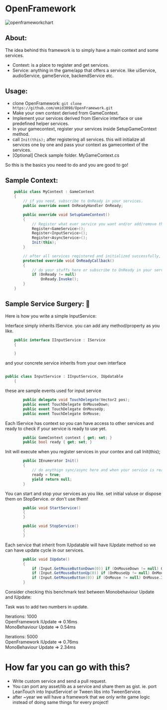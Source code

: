 # OpenFramework

![openframeworkchart](https://user-images.githubusercontent.com/6388730/31305674-30f85082-ab4c-11e7-9ccb-d25b1e73e059.png)

## About:
The idea behind this framework is to simply have a main context and some services.
 - Context: is a place to register and get services.
 - Service: anything in the game/app that offers a service. like uiService, audioService, gameService, backendService etc.

## Usage:
 - clone OpenFramework:
        ```git clone https://github.com/omid3098/OpenFramework.git```
 - Make your own context derived from GameContext.
 - Implement your services derived from IService interface or use predefined helper services.
 - In your gamecontext, register your services inside SetupGameContext method.
 - call ```Init(this);``` after registering all services. this will initialize all services one by one and pass your context as gamecontext of the services.
 - [Optional] Check sample folder. MyGameContext.cs

 So this is the basics you need to do and you are good to go!
## Sample Context:
``` cs
    public class MyContext : GameContext
    {
        // if you need, subscribe to OnReady in your services.
        public override event OnReadyHandler OnReady;

        public override void SetupGameContext()
        {
            // Register what ever service you want and/or add/remove them as you need 😄
            Register<GameService>();
            Register<InputService>();
            Register<AsyncService>();
            Init(this);
        }

        // after all services registered and initialized successfully, OnReadyCallback will execute.
        protected override void OnReadyCallback()
        {
            // do your stuffs here or subscribe to OnReady in your services.
            if (OnReady != null)
                OnReady.Invoke();
        }
    }

```
## Sample Service Surgery: 💉
Here is how you write a simple InputService:

Interface simply inherits IService. you can add any method/property as you like.
```cs
    public interface IInputService : IService
    {

    }
```

and your concrete service inherits from your own interface

```cs

public class InputService : IInputService, IUpdatable
    {
```
these are sample events used for input service
```cs
        public delegate void TouchDelegate(Vector2 pos);
        public event TouchDelegate OnMouseDown;
        public event TouchDelegate OnMouseUp;
        public event TouchDelegate OnMouse;
```
Each IService has context so you can have access to other services and ready to check if your service is ready to use yet.
```cs
        public GameContext context { get; set; }
        public bool ready { get; set; }
```
Init will execute when you register services in your contex and call Init(this);
```cs
        public IEnumerator Init()
        {
            // do anythign sync/async here and when your service is ready set that to true.
            ready = true;
            yield return null;
        }
```
You can start and stop your services as you like.
set initial valuse or dispose them on StopService. or don't use them!
```cs
        public void StartService()
        {
        }

        public void StopService()
        {
        }
```
Each service that inherit from IUpdatable will have IUpdate method so we can have update cycle in our services.
```cs
        public void IUpdate()
        {
            if (Input.GetMouseButtonDown(0)) if (OnMouseDown != null) OnMouseDown.Invoke(Input.mousePosition);
            if (Input.GetMouseButtonUp(0)) if (OnMouseUp != null) OnMouseUp.Invoke(Input.mousePosition);
            if (Input.GetMouseButton(0)) if (OnMouse != null) OnMouse.Invoke(Input.mousePosition);
        }

```
Consider checking this benchmark test between Monobehaviour Update and IUpdate:

Task was to add two numbers in update.

Iterations: 1000  </br>
OpenFramework IUpdate   =>    0.16ms  </br>
MonoBehaviour Update     =>    0.54ms

Iterations: 5000  </br>
OpenFramework IUpdate   =>    0.76ms  </br>
MonoBehaviour Update     =>    2.34ms

# How far you can go with this?
 - Write custom service and send a pull request.
 - You can port any asset/lib as a service and share them as gist. ie. port LeanTouch into InputService! or Tween libs into TweenService.
 - after ~year we will have a framework that we only write game logic instead of doing same things for every project!
  
